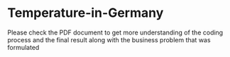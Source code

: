 # Temperature-in-Germany

Please check the PDF document to get more understanding of the coding process and the final result along with the 
business problem that was formulated
